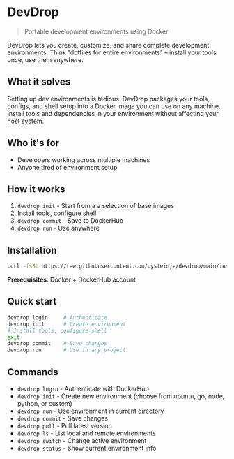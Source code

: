 # DevDrop

> Portable development environments using Docker

DevDrop lets you create, customize, and share complete development environments. Think "dotfiles for entire environments" – install your tools once, use them anywhere.

## What it solves

Setting up dev environments is tedious. DevDrop packages your tools, configs, and shell setup into a Docker image you can use on any machine. Install tools and dependencies in your environment without affecting your host system.

## Who it's for

- Developers working across multiple machines
- Anyone tired of environment setup

## How it works

1. `devdrop init` - Start from a a selection of base images
2. Install tools, configure shell
3. `devdrop commit` - Save to DockerHub
4. `devdrop run` - Use anywhere

## Installation

```bash
curl -fsSL https://raw.githubusercontent.com/oysteinje/devdrop/main/install.sh | bash
```

**Prerequisites**: Docker + DockerHub account

## Quick start

```bash
devdrop login     # Authenticate
devdrop init      # Create environment
# Install tools, configure shell
exit
devdrop commit    # Save changes
devdrop run       # Use in any project
```

## Commands

- `devdrop login` - Authenticate with DockerHub
- `devdrop init` - Create new environment (choose from ubuntu, go, node, python, or custom)
- `devdrop run` - Use environment in current directory
- `devdrop commit` - Save changes
- `devdrop pull` - Pull latest version
- `devdrop ls` - List local and remote environments
- `devdrop switch` - Change active environment
- `devdrop status` - Show current environment info
